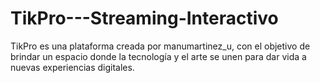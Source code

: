 # TikPro---Streaming-Interactivo
TikPro es una plataforma creada por manumartinez_u, con el objetivo de brindar un espacio donde la tecnología y el arte se unen para dar vida a nuevas experiencias digitales.
